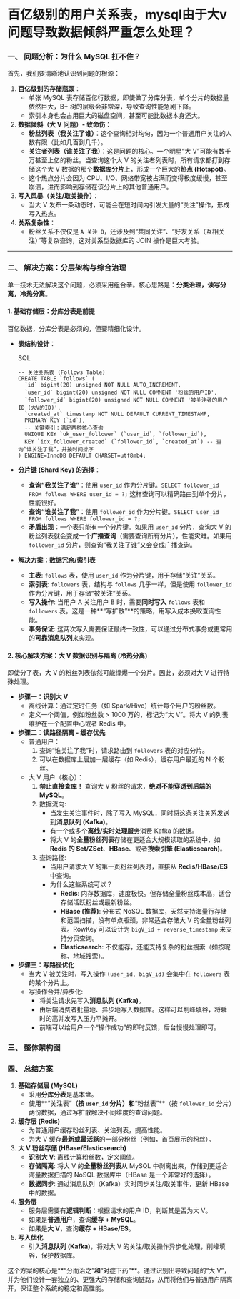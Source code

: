 # 百亿级别的用户关系表，mysql由于大v问题导致数据倾斜严重怎么处理？

### 一、 问题分析：为什么 MySQL 扛不住？

首先，我们要清晰地认识到问题的根源：

1. **百亿级别的存储瓶颈**：
   - 单张 MySQL 表存储百亿行数据，即使做了分库分表，单个分片的数据量依然巨大，B+ 树的层级会非常深，导致查询性能急剧下降。
   - 索引本身也会占用巨大的磁盘空间，甚至可能比数据本身还大。
2. **数据倾斜（大 V 问题）- 致命伤**：
   - **粉丝列表（我关注了谁）**：这个查询相对均匀，因为一个普通用户关注的人数有限（比如几百到几千）。
   - **关注者列表（谁关注了我）**：这是问题的核心。一个明星“大 V”可能有数千万甚至上亿的粉丝。当查询这个大 V 的关注者列表时，所有请求都打到存储这个大 V 数据的那个**数据库分片**上，形成一个巨大的**热点 (Hotspot)**。
   - 这个热点分片会因为 CPU、I/O、网络带宽被占满而变得极度缓慢，甚至崩溃，进而影响到存储在该分片上的其他普通用户。
3. **写入风暴（关注/取关操作）**：
   - 当大 V 发布一条动态时，可能会在短时间内引发大量的“关注”操作，形成写入热点。
4. **关系复杂性**：
   - 粉丝关系不仅仅是 `A 关注 B`，还涉及到“共同关注”、“好友关系（互相关注）”等复杂查询，这对关系型数据库的 JOIN 操作是巨大考验。

------

### 二、 解决方案：分层架构与综合治理

单一技术无法解决这个问题，必须采用组合拳。核心思路是：**分类治理，读写分离，冷热分离**。

#### 1. 基础存储层：分库分表是前提

百亿数据，分库分表是必须的，但要精细化设计。

- **表结构设计**：

  SQL

  ```
  -- 关注关系表 (Follows Table)
  CREATE TABLE `follows` (
    `id` bigint(20) unsigned NOT NULL AUTO_INCREMENT,
    `user_id` bigint(20) unsigned NOT NULL COMMENT '粉丝的用户ID',
    `follower_id` bigint(20) unsigned NOT NULL COMMENT '被关注者的用户ID (大V的ID)',
    `created_at` timestamp NOT NULL DEFAULT CURRENT_TIMESTAMP,
    PRIMARY KEY (`id`),
    -- 关键索引：满足两种核心查询
    UNIQUE KEY `uk_user_follower` (`user_id`, `follower_id`),
    KEY `idx_follower_created` (`follower_id`, `created_at`) -- 查询“谁关注了我”，并按时间排序
  ) ENGINE=InnoDB DEFAULT CHARSET=utf8mb4;
  ```

- **分片键 (Shard Key) 的选择**：

  - **查询“我关注了谁”**：使用 `user_id` 作为分片键。`SELECT follower_id FROM follows WHERE user_id = ?;` 这样查询可以精确路由到单个分片，性能很好。
  - **查询“谁关注了我”**：使用 `follower_id` 作为分片键。`SELECT user_id FROM follows WHERE follower_id = ?;`
  - **矛盾出现**：一个表只能有一个分片键。如果用 `user_id` 分片，查询大 V 的粉丝列表就会变成一个**广播查询**（需要查询所有分片），性能灾难。如果用 `follower_id` 分片，则查询“我关注了谁”又会变成广播查询。

- **解决方案：数据冗余/索引表**

  - **主表**: `follows` 表，使用 `user_id` 作为分片键，用于存储“关注”关系。
  - **索引表**: `followers` 表，结构与 `follows` 几乎一样，但是使用 `follower_id` 作为分片键，用于存储“被关注”关系。
  - **写入操作**: 当用户 A 关注用户 B 时，需要**同时写入** `follows` 表和 `followers` 表。这是一种**“写扩散”**的策略，用写入成本换取查询性能。
  - **事务保证**: 这两次写入需要保证最终一致性，可以通过分布式事务或更常用的**可靠消息队列**来实现。

#### 2. 核心解决方案：大 V 数据识别与隔离 (冷热分离)

即使分了表，大 V 的粉丝列表依然可能撑爆一个分片。因此，必须对大 V 进行特殊处理。

- **步骤一：识别大 V**
  - 离线计算：通过定时任务（如 Spark/Hive）统计每个用户的粉丝数。
  - 定义一个阈值，例如粉丝数 > 1000 万的，标记为“大 V”。将大 V 的列表维护在一个配置中心或者 Redis 中。
- **步骤二：读路径隔离 - 缓存优先**
  - 普通用户：
    1. 查询“谁关注了我”时，请求路由到 `followers` 表的对应分片。
    2. 可以在数据库上层加一层缓存（如 Redis），缓存用户最近的 N 个粉丝。
  - 大 V 用户（核心）：
    1. **禁止直接查库！** 查询大 V 粉丝的请求，**绝对不能穿透到后端的 MySQL**。
    2. 数据流向:
       - 当发生关注事件时，除了写入 MySQL，同时将这条关注关系发送到**消息队列 (Kafka)**。
       - 有一个或多个**离线/实时处理服务**消费 Kafka 的数据。
       - 将大 V 的**全量粉丝列表**存储在更适合大规模读取的系统中，如 **Redis 的 Set/ZSet**、**HBase**、或者**搜索引擎 (Elasticsearch)**。
    3. 查询路径:
       - 当用户请求大 V 的第一页粉丝列表时，直接从 **Redis/HBase/ES** 中查询。
       - 为什么这些系统可以？
         - **Redis**: 内存数据库，速度极快。但存储全量粉丝成本高，适合存储活跃粉丝或最新粉丝。
         - **HBase (推荐)**: 分布式 NoSQL 数据库，天然支持海量行存储和范围扫描，没有单点瓶颈，非常适合存储大 V 的全量粉丝列表。RowKey 可以设计为 `bigV_id + reverse_timestamp` 来支持分页查询。
         - **Elasticsearch**: 不仅能存，还能支持复杂的粉丝搜索（如按昵称、地域搜索）。
- **步骤三：写路径优化**
  - 当大 V 被关注时，写入操作 `(user_id, bigV_id)` 会集中在 `followers` 表的某个分片上。
  - 写操作合并/异步化:
    - 将关注请求先写入**消息队列 (Kafka)**。
    - 由后端消费者批量地、异步地写入数据库。这样可以削峰填谷，将瞬时的高并发写入压力平摊开。
    - 前端可以给用户一个“操作成功”的即时反馈，后台慢慢处理即可。

### 三、 整体架构图

### 四、 总结方案

1. **基础存储层 (MySQL)**
   - 采用**分库分表**是基本盘。
   - 使用**“关注表”**（按 `user_id` 分片）和**“粉丝表”**（按 `follower_id` 分片）两份数据，通过写扩散解决不同维度的查询问题。
2. **缓存层 (Redis)**
   - 为普通用户缓存粉丝列表、关注列表，提高性能。
   - 为大 V 缓存**最新或最活跃**的一部分粉丝（例如，首页展示的粉丝）。
3. **大 V 粉丝存储 (HBase/Elasticsearch)**
   - **识别大 V**: 离线计算粉丝数，定义阈值。
   - **存储隔离**: 将大 V 的**全量粉丝列表**从 MySQL 中剥离出来，存储到更适合海量数据扫描的 NoSQL 数据库中（HBase 是一个非常好的选择）。
   - **数据同步**: 通过消息队列（Kafka）实时同步关注/取关事件，更新 HBase 中的数据。
4. **服务层**
   - 服务层需要有**逻辑判断**：根据请求的用户 ID，判断其是否为大 V。
   - 如果是**普通用户**，查询**缓存 + MySQL**。
   - 如果是**大 V**，查询**缓存 + HBase/ES**。
5. **写入优化**
   - 引入**消息队列 (Kafka)**，将对大 V 的关注/取关操作异步化处理，削峰填谷，保护数据库。

这个方案的核心是**“分而治之”**和**“对症下药”**。通过识别出导致问题的“大 V”，并为他们设计一套独立的、更强大的存储和查询链路，从而将他们与普通用户隔离开，保证整个系统的稳定和高性能。